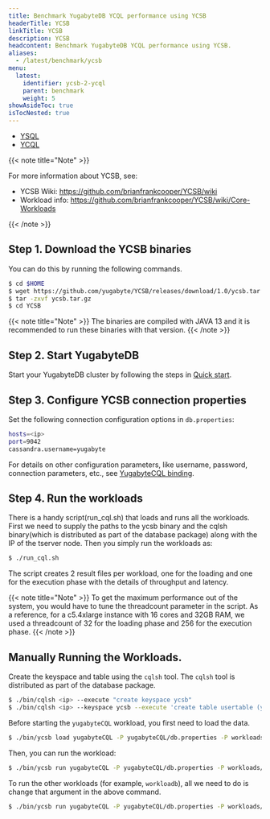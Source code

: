 ```yaml
---
title: Benchmark YugabyteDB YCQL performance using YCSB
headerTitle: YCSB
linkTitle: YCSB
description: YCSB
headcontent: Benchmark YugabyteDB YCQL performance using YCSB.
aliases:
  - /latest/benchmark/ycsb
menu:
  latest:
    identifier: ycsb-2-ycql
    parent: benchmark
    weight: 5
showAsideToc: true
isTocNested: true
---
```


<ul class="nav nav-tabs-alt nav-tabs-yb">

  <li >
    <a href="/latest/benchmark/ycsb-ysql/" class="nav-link">
      <i class="icon-postgres" aria-hidden="true"></i>
      YSQL
    </a>
  </li>

  <li >
    <a href="/latest/benchmark/ycsb-ycql/" class="nav-link active">
      <i class="icon-cassandra" aria-hidden="true"></i>
      YCQL
    </a>
  </li>

</ul>

{{< note title="Note" >}}

For more information about YCSB, see: 

* YCSB Wiki: https://github.com/brianfrankcooper/YCSB/wiki
* Workload info: https://github.com/brianfrankcooper/YCSB/wiki/Core-Workloads

{{< /note >}}

## Step 1. Download the YCSB binaries

You can do this by running the following commands.

```sh
$ cd $HOME
$ wget https://github.com/yugabyte/YCSB/releases/download/1.0/ycsb.tar.gz
$ tar -zxvf ycsb.tar.gz
$ cd YCSB
```

{{< note title="Note" >}}
The binaries are compiled with JAVA 13 and it is recommended to run these binaries with that version.
{{< /note >}}

## Step 2. Start YugabyteDB

Start your YugabyteDB cluster by following the steps in [Quick start](https://docs.yugabyte.com/latest/quick-start/explore-ysql/).

## Step 3. Configure YCSB connection properties

Set the following connection configuration options in `db.properties`:

```sh
hosts=<ip>
port=9042
cassandra.username=yugabyte
```

For details on other configuration parameters, like username, password, connection parameters, etc., see [YugabyteCQL binding](https://github.com/yugabyte/YCSB/tree/master/yugabyteCQL).

## Step 4. Run the workloads
There is a handy script(run_cql.sh) that loads and runs all the workloads.
First we need to supply the paths to the ycsb binary and the cqlsh binary(which is distributed as part of the database package) along with the IP of the tserver node.
Then you simply run the workloads as:

```sh
$ ./run_cql.sh
```

The script creates 2 result files per workload, one for the loading and one for the execution phase with the details of throughput and latency.

{{< note title="Note" >}}
To get the maximum performance out of the system, you would have to tune the threadcount parameter in the script. As a reference, for a c5.4xlarge instance with 16 cores and 32GB RAM, we used a threadcount of 32 for the loading phase and 256 for the execution phase.
{{< /note >}}

## Manually Running the Workloads.

Create the keyspace and table using the `cqlsh` tool.
The `cqlsh` tool is distributed as part of the database package.

```sh
$ ./bin/cqlsh <ip> --execute "create keyspace ycsb"
$ ./bin/cqlsh <ip> --keyspace ycsb --execute 'create table usertable (y_id varchar primary key, field0 varchar, field1 varchar, field2 varchar, field3 varchar, field4 varchar, field5 varchar, field6 varchar, field7 varchar, field8 varchar, field9 varchar);'
```

Before starting the `yugabyteCQL` workload, you first need to load the data.

```sh
$ ./bin/ycsb load yugabyteCQL -P yugabyteCQL/db.properties -P workloads/workloada
```

Then, you can run the workload:

```sh
$ ./bin/ycsb run yugabyteCQL -P yugabyteCQL/db.properties -P workloads/workloada
```

To run the other workloads (for example, `workloadb`), all we need to do is change that argument in the above command.

```sh
$ ./bin/ycsb run yugabyteCQL -P yugabyteCQL/db.properties -P workloads/workloadb
```
